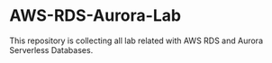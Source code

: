 # AWS-RDS-Aurora-Lab
This repository is collecting all lab related with AWS RDS and Aurora Serverless Databases.
